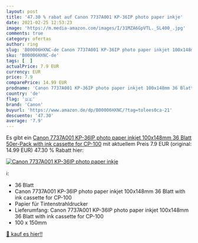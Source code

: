 ```yaml
---
layout: post
title: '47.30 % rabat auf Canon 7737A001 KP-36IP photo paper inkje'
date: 2021-02-25 12:53:23
image: 'https://m.media-amazon.com/images/I/31MZA6GpVTL._SL400_.jpg'
comments: true
category: ofertas
author: ring
slug: 'B00006HXNC-de Canon 7737A001 KP-36IP photo paper inkjet 100x148mm 36...'
sku: 'B00006HXNC-de'
tags: [  ]
actualPrice: 7.9 EUR
currency: EUR
price: 7.9
comparePrice: 14.99 EUR
prodname: 'Canon 7737A001 KP-36IP photo paper inkjet 100x148mm 36 Blatt 50er-Pack with ink cassette for CP-100'
country: 'de'
flag: '🇩🇪'
brand: 'Canon'
buyurl: 'https://www.amazon.de/dp/B00006HXNC/?tag=tolees0ca-21'
descuento: '47.30'
average: '7.9'
---
```


Es gibt ein [Canon 7737A001 KP-36IP photo paper inkjet 100x148mm 36 Blatt 50er-Pack with ink cassette for CP-100](https://www.amazon.de/dp/B00006HXNC/?tag=tolees0ca-21) mit aktuellem Preis 7.9 EUR (original: 14.99 EUR) 47.30 % Rabatt hier:

[![Canon 7737A001 KP-36IP photo paper inkje](https://m.media-amazon.com/images/I/31MZA6GpVTL._SL400_.jpg)](https://www.amazon.de/dp/B00006HXNC/?tag=tolees0ca-21)

ℹ️:

- 36 Blatt
- Canon 7737A001 KP-36IP photo paper inkjet 100x148mm 36 Blatt with ink cassette for CP-100
- Papier für Tintenstrahldrucker
- Lieferumfang: Canon 7737A001 KP-36IP photo paper inkjet 100x148mm 36 Blatt with ink cassette for CP-100
- 100 x 150mm

[🛒 kauf es hier!!](https://www.amazon.de/dp/B00006HXNC/?tag=tolees0ca-21)
